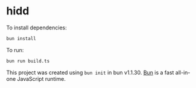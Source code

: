# hidd

To install dependencies:

```bash
bun install
```

To run:

```bash
bun run build.ts
```

This project was created using `bun init` in bun v1.1.30. [Bun](https://bun.sh) is a fast all-in-one JavaScript runtime.
